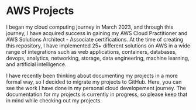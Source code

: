 # AWS Projects
I began my cloud computing journey in March 2023, and through this journey, I have acquired success in gaining my AWS Cloud Practitioner and AWS Solutions Architect - Associate certifications. At the time of creating this repository, I have implemented 25+ different solutions on AWS in a wide range of integrations such as web applications, containers, databases, devops, analytics, networking, storage, data engineering, machine learning, and artificial intelligence.

I have recently been thinking about documenting my projects in a more formal way, so I decided to migrate my projects to GitHub. Here, you can see the work I have done in my personal cloud developement journey. The documentation for my projects is currently in progress, so please keep that in mind while checking out my projects. 
